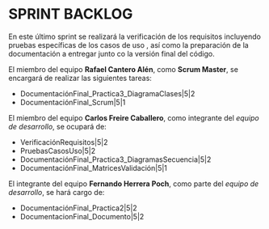 # SPRINT BACKLOG


En este último sprint se realizará la verificación de los requisitos incluyendo pruebas específicas de los casos de uso
, así como la preparación de la documentación a entregar junto co la versión final del código.

El miembro del equipo **Rafael Cantero Alén**, como **Scrum Master**, se encargará de realizar las siguientes tareas:

* DocumentaciónFinal_Practica3_DiagramaClases|5|2
* DocumentaciónFinal_Scrum|5|1

El miembro del equipo **Carlos Freire Caballero**, como integrante del *equipo de desarrollo*, se ocupará de:

* VerificaciónRequisitos|5|2
* PruebasCasosUso|5|2
* DocumentaciónFinal_Practica3_DiagramasSecuencia|5|2
* DocumentaciónFinal_MatricesValidación|5|1


El integrante del equipo **Fernando Herrera Poch**, como parte del *equipo de desarrollo*, se hará cargo de:

* DocumentaciónFinal_Practica2|5|2
* DocumentacionFinal_Documento|5|2



